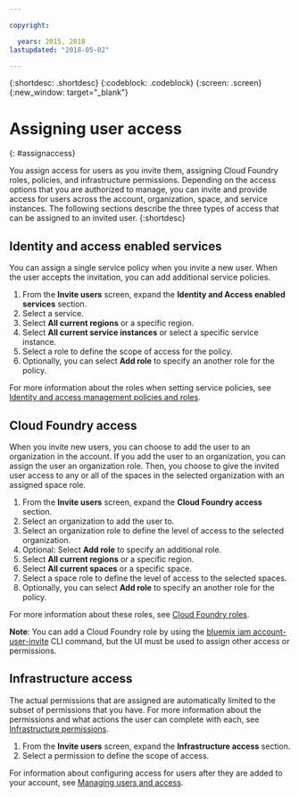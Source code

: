 ```yaml
---

copyright:

  years: 2015, 2018
lastupdated: "2018-05-02"

---
```


{:shortdesc: .shortdesc}
{:codeblock: .codeblock}
{:screen: .screen}
{:new_window: target="_blank"}

# Assigning user access
{: #assignaccess}

You assign access for users as you invite them, assigning Cloud Foundry roles, policies, and infrastructure permissions. Depending on the access options that you are authorized to manage, you can invite and provide access for users across the account, organization, space, and service instances. The following sections describe the three types of access that can be assigned to an invited user.
{:shortdesc}

## Identity and access enabled services

You can assign a single service policy when you invite a new user. When the user accepts the invitation, you can add additional service policies.

1. From the **Invite users** screen, expand the **Identity and Access enabled services** section.
2. Select a service.
3. Select **All current regions** or a specific region.
4. Select **All current service instances** or select a specific service instance.
5. Select a role to define the scope of access for the policy.
6. Optionally, you can select **Add role** to specify an another role for the policy.

For more information about the roles when setting service policies, see [Identity and access management policies and roles](/docs/iam/users_roles.html#iamusermanpol).

## Cloud Foundry access

When you invite new users, you can choose to add the user to an organization in the account. If you add the user to an organization, you can assign the user an organization role. Then, you choose to give the invited user access to any or all of the spaces in the selected organization with an assigned space role.

1. From the **Invite users** screen, expand the **Cloud Foundry access** section.
2. Select an organization to add the user to.
3. Select an organization role to define the level of access to the selected organization.
4. Optional: Select **Add role** to specify an additional role.
5. Select **All current regions** or a specific region.
6. Select **All current spaces** or a specific space.
7. Select a space role to define the level of access to the selected spaces.
8. Optionally, you can select **Add role** to specify an another role for the policy.

For more information about these roles, see [Cloud Foundry roles](/docs/iam/users_roles.html#cfroles).

**Note**: You can add a Cloud Foundry role by using the [bluemix iam account-user-invite](/docs/cli/reference/bluemix_cli/bx_cli.html#bluemix_iam_account_user_invite) CLI command, but the UI must be used to assign other access or permissions.

## Infrastructure access

The actual permissions that are assigned are automatically limited to the subset of permissions that you have. For more information about the permissions and what actions the user can complete with each, see [Infrastructure permissions](/docs/iam/users_roles.html#infrapermissions).

1. From the **Invite users** screen, expand the **Infrastructure access** section.
2. Select a permission to define the scope of access.

For information about configuring access for users after they are added to your account, see [Managing users and access](/docs/iam/iamusermanage.html).
